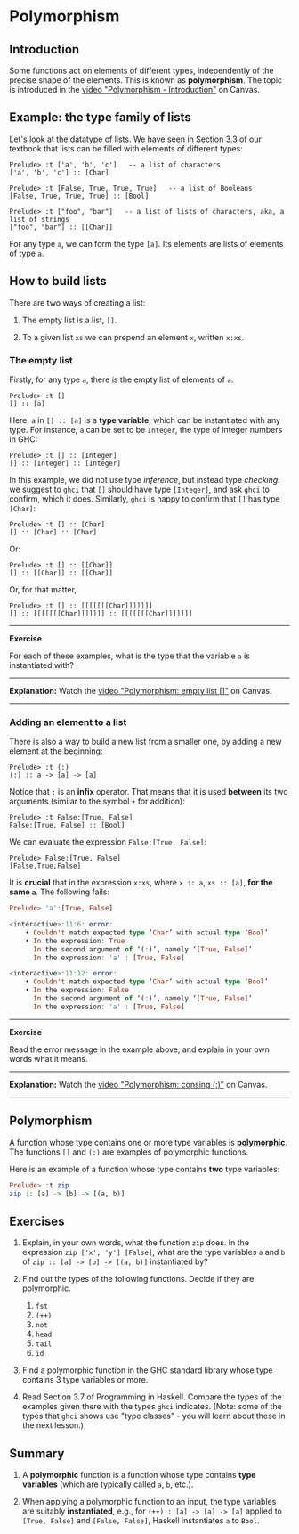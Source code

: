 # Polymorphism

## Introduction

Some functions act on elements of different types, independently of the precise shape of the elements. This is known as **polymorphism**.
The topic is introduced in the [video "Polymorphism - Introduction"](https://bham.cloud.panopto.eu/Panopto/Pages/Viewer.aspx?id=68f0b311-947c-40b0-9dc4-adab008c597d) on Canvas.

## Example: the type family of lists
Let's look at the datatype of lists. We have seen in Section 3.3 of our textbook that lists can be filled with elements of different types:
```
Prelude> :t ['a', 'b', 'c']   -- a list of characters
['a', 'b', 'c'] :: [Char]

Prelude> :t [False, True, True, True]   -- a list of Booleans
[False, True, True, True] :: [Bool]

Prelude> :t ["foo", "bar"]   -- a list of lists of characters, aka, a list of strings
["foo", "bar"] :: [[Char]]
```
For any type `a`, we can form the type `[a]`. Its elements are lists of elements of type `a`.

## How to build lists

There are two ways of creating a list:

1. The empty list is a list, `[]`.

2. To a given list `xs` we can prepend an element `x`, written `x:xs`.


### The empty list

Firstly, for any type `a`, there is the empty list of elements of `a`:
```
Prelude> :t []
[] :: [a]
```
Here, `a` in `[] :: [a]` is a **type variable**, which can be instantiated with any type. For instance, `a` can be set to be `Integer`, the type of integer numbers in GHC:
```
Prelude> :t [] :: [Integer]
[] :: [Integer] :: [Integer]
```
In this example, we did not use type _inference_, but instead type _checking_: we suggest to `ghci` that `[]` should have type `[Integer]`, and ask `ghci` to confirm, which it does.
Similarly, `ghci` is happy to confirm that `[]` has type `[Char]`:
```
Prelude> :t [] :: [Char]
[] :: [Char] :: [Char]
```
Or:
```
Prelude> :t [] :: [[Char]]
[] :: [[Char]] :: [[Char]]
```
Or, for that matter,
```
Prelude> :t [] :: [[[[[[[Char]]]]]]]
[] :: [[[[[[[Char]]]]]]] :: [[[[[[[Char]]]]]]]
```
----

**Exercise**

For each of these examples, what is the type that the variable `a` is instantiated with?

----
**Explanation:** Watch the [video "Polymorphism: empty list  []"](https://bham.cloud.panopto.eu/Panopto/Pages/Viewer.aspx?id=2c0c0300-4ccf-42c3-95c1-adab008c57ca) on Canvas.

----

### Adding an element to a list

There is also a way to build a new list from a smaller one, by adding a new element at the beginning:
```
Prelude> :t (:)
(:) :: a -> [a] -> [a]
```
Notice that `:` is an **infix** operator. That means that it is used **between** its two arguments (similar to the symbol `+` for addition):
```
Prelude> :t False:[True, False]
False:[True, False] :: [Bool]
```
We can evaluate the expression `False:[True, False]`:
```
Prelude> False:[True, False]
[False,True,False]
```

It is **crucial** that in the expression `x:xs`, where `x :: a`, `xs :: [a]`, **for the same `a`**.
The following fails:
```hs
Prelude> 'a':[True, False]

<interactive>:11:6: error:
    • Couldn't match expected type ‘Char’ with actual type ‘Bool’
    • In the expression: True
      In the second argument of ‘(:)’, namely ‘[True, False]’
      In the expression: 'a' : [True, False]

<interactive>:11:12: error:
    • Couldn't match expected type ‘Char’ with actual type ‘Bool’
    • In the expression: False
      In the second argument of ‘(:)’, namely ‘[True, False]’
      In the expression: 'a' : [True, False]
```

----

**Exercise**

Read the error message in the example above, and explain in your own words what it means.

----
**Explanation:** Watch the [video "Polymorphism: consing (:)"](https://bham.cloud.panopto.eu/Panopto/Pages/Viewer.aspx?id=d9295418-77e6-4c5b-96d2-adab008c5855) on Canvas.

----

## Polymorphism

A function whose type contains one or more type variables is [**polymorphic**](https://en.wikipedia.org/wiki/Polymorphism_(computer_science) "Wikipedia entry on Polymorphism").
The functions `[]` and `(:)` are examples of polymorphic functions.

Here is an example of a function whose type contains **two** type variables:
```hs
Prelude> :t zip
zip :: [a] -> [b] -> [(a, b)]
```

## Exercises

1. Explain, in your own words, what the function `zip` does. In the expression `zip ['x', 'y'] [False]`, what are the type variables `a` and `b` of `zip :: [a] -> [b] -> [(a, b)]` instantiated by?

2. Find out the types of the following functions. Decide if they are polymorphic.
    1. `fst`
    2. `(++)`
    3. `not`
    4. `head`
    5. `tail`
    6. `id`

3. Find a polymorphic function in the GHC standard library whose type contains 3 type variables or more.

4. Read Section 3.7 of Programming in Haskell. Compare the types of the examples given there with the types `ghci` indicates. (Note: some of the types that `ghci` shows use "type classes" - you will learn about these in the next lesson.)

## Summary

1. A **polymorphic** function is a function whose type contains **type variables** (which are typically called `a`, `b`, etc.).

2. When applying a polymorphic function to an input, the type variables are suitably **instantiated**, e.g., for `(++) : [a] -> [a] -> [a]` applied to `[True, False]` and `[False, False]`, Haskell instantiates `a` to `Bool`.
